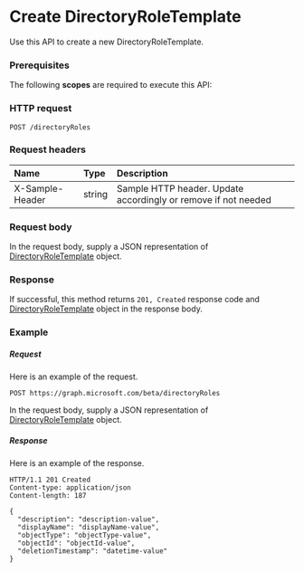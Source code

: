 # Create DirectoryRoleTemplate

Use this API to create a new DirectoryRoleTemplate.
### Prerequisites
The following **scopes** are required to execute this API: 
### HTTP request
<!-- { "blockType": "ignored" } -->
```http
POST /directoryRoles

```
### Request headers
| Name       | Type | Description|
|:---------------|:--------|:----------|
| X-Sample-Header  | string  | Sample HTTP header. Update accordingly or remove if not needed|

### Request body
In the request body, supply a JSON representation of [DirectoryRoleTemplate](../resources/directoryroletemplate.md) object.


### Response
If successful, this method returns `201, Created` response code and [DirectoryRoleTemplate](../resources/directoryroletemplate.md) object in the response body.

### Example
##### Request
Here is an example of the request.
<!-- {
  "blockType": "request",
  "name": "create_directoryroletemplate_from_directoryroles"
}-->
```http
POST https://graph.microsoft.com/beta/directoryRoles
```
In the request body, supply a JSON representation of [DirectoryRoleTemplate](../resources/directoryroletemplate.md) object.
##### Response
Here is an example of the response.
<!-- {
  "blockType": "response",
  "truncated": false,
  "@odata.type": "microsoft.graph.directoryroletemplate"
} -->
```http
HTTP/1.1 201 Created
Content-type: application/json
Content-length: 187

{
  "description": "description-value",
  "displayName": "displayName-value",
  "objectType": "objectType-value",
  "objectId": "objectId-value",
  "deletionTimestamp": "datetime-value"
}
```

<!-- uuid: 8fcb5dbc-d5aa-4681-8e31-b001d5168d79
2015-10-25 14:57:30 UTC -->
<!-- {
  "type": "#page.annotation",
  "description": "Create DirectoryRoleTemplate",
  "keywords": "",
  "section": "documentation",
  "tocPath": ""
}-->